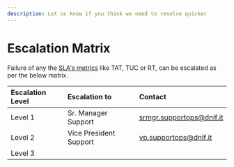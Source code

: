 ```yaml
---
description: Let us know if you think we need to resolve quicker
---
```


# Escalation Matrix

Failure of any the [SLA's metrics](service-levels.md) like TAT, TUC or RT, can be escalated as per the below matrix.

| Escalation Level | Escalation to | Contact |
| :--- | :--- | :--- |
| Level 1 | Sr. Manager Support | srmgr.supportops@dnif.it |
| Level 2 | Vice President Support | vp.supportops@dnif.it |
| Level 3 |  |  |






